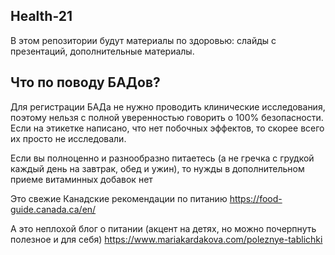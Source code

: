 ## Health-21

В этом репозитории будут материалы по здоровью: слайды с презентаций, дополнительные материалы.

## Что по поводу БАДов?
Для регистрации БАДа не нужно проводить клинические исследования, поэтому нельзя 
с полной уверенностью говорить о 100% безопасности. Если на этикетке написано, что нет побочных эффектов, то скорее всего
их просто не исследовали.

Если вы полноценно и разнообразно питаетесь (а не гречка с грудкой каждый день на завтрак, обед и ужин),
то нужды в дополнительном приеме витаминных добавок нет

Это свежие Канадские рекомендации по питанию
https://food-guide.canada.ca/en/

А это неплохой блог о питании (акцент на детях, но можно почерпнуть полезное и для себя)
https://www.mariakardakova.com/poleznye-tablichki
